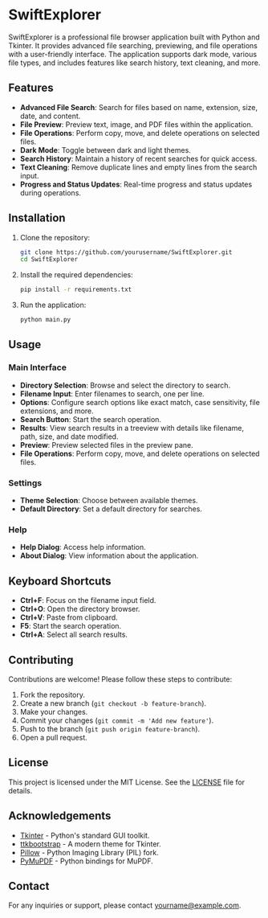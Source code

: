 # SwiftExplorer

SwiftExplorer is a professional file browser application built with Python and Tkinter. It provides advanced file searching, previewing, and file operations with a user-friendly interface. The application supports dark mode, various file types, and includes features like search history, text cleaning, and more.

## Features

- **Advanced File Search**: Search for files based on name, extension, size, date, and content.
- **File Preview**: Preview text, image, and PDF files within the application.
- **File Operations**: Perform copy, move, and delete operations on selected files.
- **Dark Mode**: Toggle between dark and light themes.
- **Search History**: Maintain a history of recent searches for quick access.
- **Text Cleaning**: Remove duplicate lines and empty lines from the search input.
- **Progress and Status Updates**: Real-time progress and status updates during operations.

## Installation

1. Clone the repository:
    ```bash
    git clone https://github.com/yourusername/SwiftExplorer.git
    cd SwiftExplorer
    ```

2. Install the required dependencies:
    ```bash
    pip install -r requirements.txt
    ```

3. Run the application:
    ```bash
    python main.py
    ```

## Usage

### Main Interface

- **Directory Selection**: Browse and select the directory to search.
- **Filename Input**: Enter filenames to search, one per line.
- **Options**: Configure search options like exact match, case sensitivity, file extensions, and more.
- **Search Button**: Start the search operation.
- **Results**: View search results in a treeview with details like filename, path, size, and date modified.
- **Preview**: Preview selected files in the preview pane.
- **File Operations**: Perform copy, move, and delete operations on selected files.

### Settings

- **Theme Selection**: Choose between available themes.
- **Default Directory**: Set a default directory for searches.

### Help

- **Help Dialog**: Access help information.
- **About Dialog**: View information about the application.

## Keyboard Shortcuts

- **Ctrl+F**: Focus on the filename input field.
- **Ctrl+O**: Open the directory browser.
- **Ctrl+V**: Paste from clipboard.
- **F5**: Start the search operation.
- **Ctrl+A**: Select all search results.

## Contributing

Contributions are welcome! Please follow these steps to contribute:

1. Fork the repository.
2. Create a new branch (`git checkout -b feature-branch`).
3. Make your changes.
4. Commit your changes (`git commit -m 'Add new feature'`).
5. Push to the branch (`git push origin feature-branch`).
6. Open a pull request.

## License

This project is licensed under the MIT License. See the [LICENSE](LICENSE) file for details.

## Acknowledgements

- [Tkinter](https://docs.python.org/3/library/tkinter.html) - Python's standard GUI toolkit.
- [ttkbootstrap](https://ttkbootstrap.readthedocs.io/en/latest/) - A modern theme for Tkinter.
- [Pillow](https://python-pillow.org/) - Python Imaging Library (PIL) fork.
- [PyMuPDF](https://pymupdf.readthedocs.io/en/latest/) - Python bindings for MuPDF.

## Contact

For any inquiries or support, please contact [yourname@example.com](mailto:yourname@example.com).